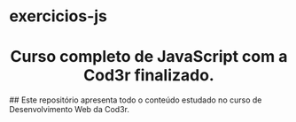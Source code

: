 # exercicios-js
<h1 align='center'>Curso completo de JavaScript com a Cod3r finalizado.</h1>
## Este repositório apresenta todo o conteúdo estudado no curso de Desenvolvimento Web da Cod3r.
